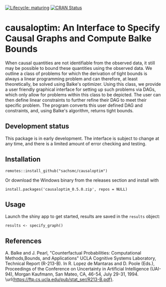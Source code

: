 [![Lifecycle: maturing](https://img.shields.io/badge/lifecycle-maturing-blue.svg)](https://www.tidyverse.org/lifecycle/#maturing)
[![CRAN Status](https://www.r-pkg.org/badges/version/causaloptim)](https://cran.r-project.org/package=causaloptim)

# causaloptim: An Interface to Specify Causal Graphs and Compute Balke Bounds

When causal quantities are not identifiable from the observed data, it still may be possible to bound these quantities using the observed data. We outline a class of problems for which the derivation of tight bounds is always a linear programming problem and can therefore, at least theoretically, be solved using Balke's optimizer. Using this class, we provide a user friendly graphical interface for setting up such problems via DAGs, which only allow for problems within this class to be depicted. The user can then define linear constraints to further refine their DAG to meet their specific problem. The program converts this user defined DAG and constraints, and, using Balke's algorithm, returns tight bounds.

## Development status

This package is in early development. The interface is subject to change at any time, and there is a limited amount of error checking and testing. 

## Installation

```{r}
remotes::install_github("sachsmc/causaloptim")
```

Or download the Windows binary from the releases section and install with 

```{r}
install.packages('causaloptim_0.5.0.zip', repos = NULL)
```


## Usage

Launch the shiny app to get started, results are saved in the `results` object: 

```{r}
results <- specify_graph()
```

## References

A. Balke and J. Pearl, "Counterfactual Probabilities: Computational Methods,Bounds, and Applications"  UCLA Cognitive Systems Laboratory, Technical Report (R-213-B). 
In R. Lopez de Mantaras and D. Poole (Eds.), Proceedings of the Conference on Uncertainty in Artificial Intelligence (UAI-94), Morgan Kaufmann, San Mateo, CA, 46-54, July 29-31, 1994. 
\url{https://ftp.cs.ucla.edu/pub/stat_ser/R213-B.pdf}.
